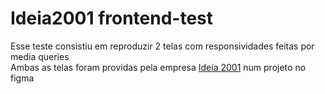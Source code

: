 # Ideia2001 frontend-test

Esse teste consistiu em reproduzir 2 telas com responsividades feitas por media queries <br/>
Ambas as telas foram providas pela empresa <a href="https://ideia2001.com.br/">Ideia 2001</a> num projeto no figma 
